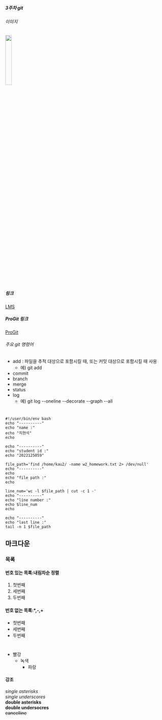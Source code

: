 ##### 3주차 git   

###### 이미지   
<img width="20%" src="https://user-images.githubusercontent.com/127402491/227458056-1b983520-c848-4844-9025-ffdf2456d70c.PNG"/>   

##### 링크   
[LMS](https://lms.kau.ac.kr/login.php)      

##### ProGit 링크   
[ProGit](https://git-scm.com/book/ko/v2)   

###### 주요 git 명령어   
- add : 파일을 추적 대상으로 포함시킬 때, 또는 커밋 대상으로 포함시킬 때 사용
  - 예) git add
- commit
- branch
- merge
- status
- log
  - 예) git log --oneline --decorate --graph --all
#   
```   
#!/user/bin/env bash   
echo "----------"   
echo "name :"   
echo "지현석"   
echo   
   
echo "----------"   
echo "student id :"   
echo "2022125059"   
   
file_path='find /home/kau2/ -name w2_homework.txt 2> /dev/null'   
echo "----------"   
echo   
echo "file path :"   
echo   
   
line_num='wc -l $file_path | cut -c 1 -'   
echo "----------"   
echo "line number :"   
echo $line_num   
echo   

echo "----------"   
echo "last line :"   
tail -n 1 $file_path   
```   

## 마크다운   
### 목록   
#### 번호 있는 목록:내림차순 정렬   
1. 첫번째   
2. 세번째   
3. 두번째   
#### 번호 없는 목록:*,-,+   
- 첫번째   
- 세번째   
- 두번째   
#       
- 빨강         
  - 녹색
    - 파랑 

#### 강조   
*single asterisks*   
_single underscores_   
**double asterisks**   
__double undersocres__   
~~cancelline~~   



